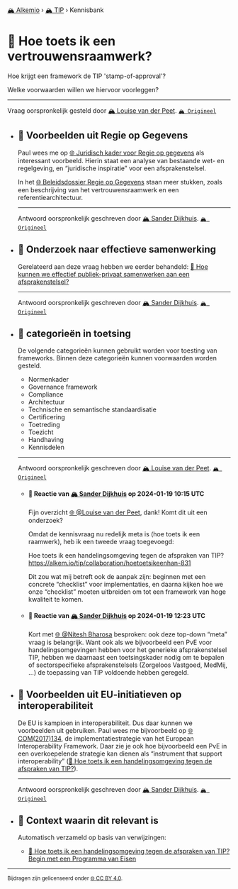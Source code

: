 [🏔️ Alkemio](https://welcome.alkem.io/) › [🏔️ TIP](https://alkem.io/tip/dashboard) › Kennisbank
# 📄 Hoe toets ik een vertrouwensraamwerk?
Hoe krijgt een framework de TIP 'stamp-of-approval'?

Welke voorwaarden willen we hiervoor voorleggen?
***
 Vraag oorspronkelijk gesteld door [🏔️ Louise van der Peet](https://alkem.io/user/louise-vanderpeet-3887). [`🏔️ Origineel`](https://alkem.io/tip/collaboration/tiptoetsingskader-3432)

- ## <a id="voorbeeldenuitregi-1725"></a> 📌 Voorbeelden uit Regie op Gegevens
  Paul wees me op [🌐 Juridisch kader voor Regie op gegevens](https://rog.pleio.nl/files/view/c3d604c2-e461-4836-b7fe-ebe8936fa5ff/1584609034juridisch%20kader%20voor%20regie%20op%20gegevens%20%5Bprdf-3226194%5D.pdf) als interessant voorbeeld. Hierin staat een analyse van bestaande wet- en regelgeving, en “juridische inspiratie” voor een afsprakenstelsel.
  
  In het [🌐 Beleidsdossier Regie op Gegevens](https://rog.pleio.nl/groups/view/60cfba39-0fb2-4020-a0e1-3ce97a95c8ae/kennisbank-regie-op-gegevens/wiki/view/cf1bbb50-a953-49c0-901f-5f7b3ce82ce8/onderzoeken-en-publicaties) staan meer stukken, zoals een beschrijving van het vertrouwensraamwerk en een referentiearchitectuur.

  ***
  Antwoord oorspronkelijk geschreven door [🏔️ Sander Dijkhuis](https://alkem.io/tip/collaboration/tiptoetsingskader-3432/posts/voorbeeldenuitregi-1725). [`🏔️ Origineel`](https://alkem.io/tip/collaboration/tiptoetsingskader-3432/posts/voorbeeldenuitregi-1725)

- ## <a id="onderzoeknaareffec-8525"></a> 📌 Onderzoek naar effectieve samenwerking
  Gerelateerd aan deze vraag hebben we eerder behandeld: [📄 Hoe kunnen we effectief publiek-privaat samenwerken aan een afsprakenstelsel?](hoekunnenweeffect-1138.md)

  ***
  Antwoord oorspronkelijk geschreven door [🏔️ Sander Dijkhuis](https://alkem.io/tip/collaboration/tiptoetsingskader-3432/posts/onderzoeknaareffec-8525). [`🏔️ Origineel`](https://alkem.io/tip/collaboration/tiptoetsingskader-3432/posts/onderzoeknaareffec-8525)

- ## <a id="categorieenintoets-6290"></a> 📌 categorieën in toetsing
  De volgende categorieën kunnen gebruikt worden voor toesting van frameworks. Binnen deze categorieën kunnen voorwaarden worden gesteld.
  
  *   Normenkader
  *   Governance framework
  *   Compliance
  *   Architectuur
  *   Technische en semantische standaardisatie
  *   Certificering
  *   Toetreding
  *   Toezicht
  *   Handhaving
  *   Kennisdelen

  ***
  Antwoord oorspronkelijk geschreven door [🏔️ Louise van der Peet](https://alkem.io/tip/collaboration/tiptoetsingskader-3432/posts/categorieenintoets-6290). [`🏔️ Origineel`](https://alkem.io/tip/collaboration/tiptoetsingskader-3432/posts/categorieenintoets-6290)

    - #### 💬 Reactie van [🏔️ Sander Dijkhuis](https://alkem.io/user/sander-dijkhuis-3912) op 2024-01-19 10:15 UTC
          
      Fijn overzicht [🌐 @Louise van der Peet](https://alkem.io/user/louise-vanderpeet-3887), dank! Komt dit uit een onderzoek?
      
      Omdat de kennisvraag nu redelijk meta is (hoe toets ik een raamwerk), heb ik een tweede vraag toegevoegd:
      
      Hoe toets ik een handelingsomgeving tegen de afspraken van TIP?
      https://alkem.io/tip/collaboration/hoetoetsikeenhan-831
      
      Dit zou wat mij betreft ook de aanpak zijn: beginnen met een concrete “checklist” voor implementaties, en daarna kijken hoe we onze “checklist” moeten uitbreiden om tot een framework van hoge kwaliteit te komen.
    - #### 💬 Reactie van [🏔️ Sander Dijkhuis](https://alkem.io/user/sander-dijkhuis-3912) op 2024-01-19 12:23 UTC
          
      Kort met [🌐 @Nitesh Bharosa](https://alkem.io/user/nitesh-bharosa-5829) besproken: ook deze top-down “meta” vraag is belangrijk. Want ook als we bijvoorbeeld een PvE voor handelingsomgevingen hebben voor het generieke afsprakenstelsel TIP, hebben we daarnaast een toetsingskader nodig om te bepalen of sectorspecifieke afsprakenstelsels (Zorgeloos Vastgoed, MedMij, …) de toepassing van TIP voldoende hebben geregeld.
- ## <a id="voorbeeldenuiteu-i-7828"></a> 📌 Voorbeelden uit EU-initiatieven op interoperabiliteit
  De EU is kampioen in interoperabiliteit. Dus daar kunnen we voorbeelden uit gebruiken. Paul wees me bijvoorbeeld op [🌐 COM(2017)134](https://eur-lex.europa.eu/legal-content/EN/TXT/?uri=COM%3A2017%3A134%3AFIN), de implementatiestrategie van het European Interoperability Framework. Daar zie je ook hoe bijvoorbeeld een PvE in een overkoepelende strategie kan dienen als “instrument that support interoperability” ([📄 Hoe toets ik een handelingsomgeving tegen de afspraken van TIP?](hoetoetsikeenhan-831.md)).

  ***
  Antwoord oorspronkelijk geschreven door [🏔️ Sander Dijkhuis](https://alkem.io/tip/collaboration/tiptoetsingskader-3432/posts/voorbeeldenuiteu-i-7828). [`🏔️ Origineel`](https://alkem.io/tip/collaboration/tiptoetsingskader-3432/posts/voorbeeldenuiteu-i-7828)

- ## 📌 Context waarin dit relevant is
  Automatisch verzameld op basis van verwijzingen:
  - [📌 Hoe toets ik een handelingsomgeving tegen de afspraken van TIP? Begin met een Programma van Eisen](hoetoetsikeenhan-831.md#beginmeteenprogra-2384)
* * *
<small>Bijdragen zijn gelicenseerd onder [🌐 CC BY 4.0](https://creativecommons.org/licenses/by/4.0/deed.nl).</small>
